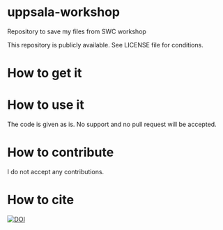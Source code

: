 # uppsala-workshop
Repository to save my files from SWC workshop

This repository is publicly available. See LICENSE file for conditions.

# How to get it

# How to use it

The code is given as is. No support and no pull request will be accepted.

# How to contribute

I do not accept any contributions.

# How to cite
[![DOI](https://zenodo.org/badge/152712782.svg)](https://zenodo.org/badge/latestdoi/152712782)

